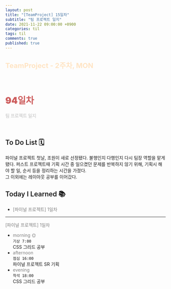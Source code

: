 ```yaml
---
layout: post
title: "[TeamProject] 15일차"
subtitle: "팀 프로젝트 일지"
date: 2021-11-22 09:00:00 +0900
categories: til
tags: til
comments: true
published: true
---
```


## <span style="color:Bisque;font-size: 22px">TeamProject - 2주차, MON</span>

<br />

# **<span style="font-weight:900;color:indianred">94일차</span>**

**<span style="color:lightgray">팀 프로젝트 일지</span>**

<br />

## <span style="font-weight:600">To Do List</span> 🗓
  파이널 프로젝트 첫날, 조원이 새로 선정됐다. 불행인지 다행인지 다시 팀장 역할을 맡게 됐다. 퍼스트 프로젝트때 기획 시간 중 일으켰던 문제를 반복하지 않기 위해, 기획시 해야 할 일, 순서 등을 정리하는 시간을 가졌다. <br>
  그 이외에는 레이아웃 공부를 이어갔다.
## <span style="font-weight:600">Today I Learned</span> 📚

- <span style="color:gray">[파이널 프로젝트] 1일차</span>

---

<span style="color:gray">[파이널 프로젝트] 1일차</span>

- <span style="color:gray">morning 🌞</span> <br>
  `기상 7:00` <br>
  CSS 그리드 공부
- <span style="color:gray">afternoon</span> <br>
  `점심 16:00`<br>
  파이널 프로젝트 SR 기획
- <span style="color:gray">evening</span> <br>
  `착석 18:00`<br>
  CSS 그리드 공부
